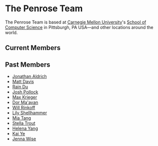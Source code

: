 <script setup>
import { VPTeamMembers } from "vitepress/theme";

// https://commons.wikimedia.org/wiki/File:Globe_icon_2.svg
// https://creativecommons.org/licenses/by-sa/3.0/deed.en
// changes:
// - replaced width and height with viewbox
// - changed stroke from #000000 to currentColor
const website = `
<?xml version="1.0" encoding="UTF-8" standalone="no"?>
<svg
   xmlns:dc="http://purl.org/dc/elements/1.1/"
   xmlns:cc="http://creativecommons.org/ns#"
   xmlns:rdf="http://www.w3.org/1999/02/22-rdf-syntax-ns#"
   xmlns:svg="http://www.w3.org/2000/svg"
   xmlns="http://www.w3.org/2000/svg"
   xmlns:sodipodi="http://sodipodi.sourceforge.net/DTD/sodipodi-0.dtd"
   xmlns:inkscape="http://www.inkscape.org/namespaces/inkscape"
   viewbox="0 0 420 420"
   id="svg2"
   version="1.1"
   inkscape:version="0.48.4 r9939"
   sodipodi:docname="Globe_icon.svg">
  <metadata
     id="metadata10">
    <rdf:RDF>
      <cc:Work
         rdf:about="">
        <dc:format>image/svg+xml</dc:format>
        <dc:type
           rdf:resource="http://purl.org/dc/dcmitype/StillImage" />
      </cc:Work>
    </rdf:RDF>
  </metadata>
  <defs
     id="defs8" />
  <sodipodi:namedview
     pagecolor="#ffffff"
     bordercolor="#666666"
     borderopacity="1"
     objecttolerance="10"
     gridtolerance="10"
     guidetolerance="10"
     inkscape:pageopacity="0"
     inkscape:pageshadow="2"
     inkscape:window-width="1366"
     inkscape:window-height="705"
     id="namedview6"
     showgrid="false"
     inkscape:zoom="0.79465332"
     inkscape:cx="264.12085"
     inkscape:cy="85.913893"
     inkscape:window-x="-8"
     inkscape:window-y="-8"
     inkscape:window-maximized="1"
     inkscape:current-layer="svg2" />
  <path
     id="path3822"
     style="fill:none;stroke:currentColor;stroke-width:20;stroke-miterlimit:4;stroke-opacity:1;stroke-dasharray:none"
     d="m 226.19946,16.656571 a 473.96004,333.37897 0 0 1 0,387.232509 M 59,333.21514 a 260,260 0 0 1 302,0 M 197.17143,14.79354 a 477.24462,335.68933 0 0 0 0,389.91607 M 209,15 a 195,195 0 1 0 2,0 z m 1,0 V 405 M 405,210 H 15 M 59,92.669492 a 260,260 0 0 0 302,0 M 361,330" />
</svg>
`;

const members = [
  {
    name: 'Wode "Nimo" Ni',
    title: "Ph.D. student @ CMU",
    avatar: "https://www.github.com/wodeni.png",
    links: [
      { icon: { svg: website }, link: "https://www.cs.cmu.edu/~woden/" },
      { icon: "github", link: "https://github.com/wodeni" },
    ],
  },
  {
    name: "Sam Estep",
    title: "Ph.D. student @ CMU",
    avatar: "https://www.github.com/samestep.png",
    links: [
      { icon: { svg: website }, link: "https://samestep.com/" },
      { icon: "github", link: "https://github.com/samestep" },
    ],
  },
  {
    name: "Yiliang (Leo) Liang",
    title: "Research engineer @ CMU",
    avatar: "https://www.github.com/liangyiliang.png",
    links: [
      { icon: "github", link: "https://github.com/liangyiliang" },
    ],
  },
  {
    name: "Jiri Minarcik",
    title: "Ph.D. student @ CTU",
    avatar: "https://www.github.com/jiriminarcik.png",
    links: [
      { icon: { svg: website }, link: "https://github.com/jiriminarcik" },
      { icon: "github", link: "https://github.com/jiriminarcik" },
    ],
  },
  {
    name: "Hwei-Shin Harriman",
    title: "Software engineer @ Tableau",
    avatar: "https://www.github.com/hsharriman.png",
    links: [
      { icon: { svg: website }, link: "https://hsharriman.github.io/" },
      { icon: "github", link: "https://github.com/hsharriman" },
    ],
  },
  {
    name: "Rijul Jain",
    title: "REUSE student",
    avatar: "https://www.github.com/rjainrjain.png",
    links: [
      { icon: { svg: website }, link: "https://github.com/rjainrjain" },
      { icon: "github", link: "https://github.com/rjainrjain" },
    ],
  },
  {
    name: "Raven Rothkopf",
    title: "REUSE student",
    avatar: "https://www.github.com/ravenrothkopf.png",
    links: [
      { icon: { svg: website }, link: "https://ravenrothkopf.github.io/" },
      { icon: "github", link: "https://github.com/ravenrothkopf" },
    ],
  },
  {
    name: "Keenan Crane",
    title: "Professor @ CMU",
    avatar: "https://www.github.com/keenancrane.png",
    links: [
      { icon: { svg: website }, link: "https://www.cs.cmu.edu/~kmcrane/" },
      { icon: "github", link: "https://github.com/keenancrane" },
    ],
  },
  {
    name: "Josh Sunshine",
    title: "Professor @ CMU",
    avatar: "https://www.github.com/joshsunshine.png",
    links: [
      { icon: { svg: website }, link: "https://www.cs.cmu.edu/~jssunshi/" },
      { icon: "github", link: "https://github.com/joshsunshine" },
    ],
  },
];
</script>

# The Penrose Team

The Penrose Team is based at [Carnegie Mellon University](https://cmu.edu])'s [School of Computer Science](https://cs.cmu.edu)
in Pittsburgh, PA USA—and other locations around the world.

## Current Members

<VPTeamMembers size="small" :members="members" />

## Past Members

- [Jonathan Aldrich](https://www.cs.cmu.edu/~aldrich/)
- [Matt Davis](https://cmumatt.github.io/)
- [Rain Du](https://miyehn.me/)
- [Josh Pollock](https://joshmpollock.com/)
- [Max Krieger](https://a9.io/)
- [Dor Ma'ayan](http://www.cs.technion.ac.il/people/dorma10/)
- [Will Rinkoff](https://dsm0.github.io/)
- [Lily Shellhammer](https://www.linkedin.com/in/lily-shellhammer-899b43105)
- [Mia Tang](https://mia-tang.com/#/)
- [Stella Trout](https://github.com/strout18)
- [Helena Yang](https://heleaf.me/)
- [Kai Ye](https://www.linkedin.com/in/kai-ye-83946725a/)
- [Jenna Wise](https://www.cs.cmu.edu/~jlwise/)
